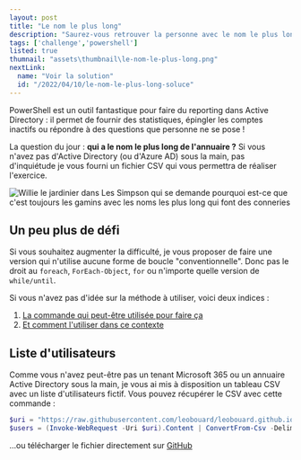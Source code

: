 ```yaml
---
layout: post
title: "Le nom le plus long"
description: "Saurez-vous retrouver la personne avec le nom le plus long de votre annuaire ?"
tags: ['challenge','powershell']
listed: true
thumnail: "assets\thumbnail\le-nom-le-plus-long.png"
nextLink:
  name: "Voir la solution"
  id: "/2022/04/10/le-nom-le-plus-long-soluce"
---
```


PowerShell est un outil fantastique pour faire du reporting dans Active Directory : il permet de fournir des statistiques, épingler les comptes inactifs ou répondre à des questions que personne ne se pose !

La question du jour : **qui a le nom le plus long de l'annuaire ?** Si vous n'avez pas d'Active Directory (ou d'Azure AD) sous la main, pas d'inquiétude je vous fourni un fichier CSV qui vous permettra de réaliser l'exercice.

![Willie le jardinier dans Les Simpson qui se demande pourquoi est-ce que c'est toujours les gamins avec les noms les plus long qui font des conneries](https://media0.giphy.com/media/3o6MbjqOVQNVwuaIx2/giphy.gif?cid=ecf05e47juiie0foc3cipfq12mxibd8fg6n88sn6wvuird8x&ep=v1_gifs_search&rid=giphy.gif&ct=g)

## Un peu plus de défi

Si vous souhaitez augmenter la difficulté, je vous proposer de faire une version qui n'utilise aucune forme de boucle "conventionnelle". Donc pas le droit au `foreach`, `ForEach-Object`, `for` ou n'importe quelle version de `while/until`.

Si vous n'avez pas d'idée sur la méthode à utiliser, voici deux indices :

1. [La commande qui peut-être utilisée pour faire ça](https://docs.microsoft.com/powershell/module/microsoft.powershell.utility/select-object)
2. [Et comment l'utiliser dans ce contexte](https://docs.microsoft.com/powershell/scripting/samples/selecting-parts-of-objects--select-object-)

## Liste d'utilisateurs

Comme vous n'avez peut-être pas un tenant Microsoft 365 ou un annuaire Active Directory sous la main, je vous ai mis à disposition un tableau CSV avec un liste d'utilisateurs fictif. Vous pouvez récupérer le CSV avec cette commande :

```powershell
$uri = "https://raw.githubusercontent.com/leobouard/leobouard.github.io/main/assets/files/users.csv"
$users = (Invoke-WebRequest -Uri $uri).Content | ConvertFrom-Csv -Delimiter ';'
```

…ou télécharger le fichier directement sur [GitHub](https://github.com/leobouard/leobouard.github.io/blob/main/assets/files/users.csv)
